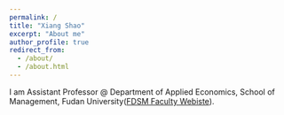 ```yaml
---
permalink: /
title: "Xiang Shao"
excerpt: "About me"
author_profile: true
redirect_from: 
  - /about/
  - /about.html
---
```


I am Assistant Professor @ Department of Applied Economics, School of Management, Fudan University([FDSM Faculty Webiste](https://www.fdsm.fudan.edu.cn/en/teacher/preview.aspx?UID=158258)).
